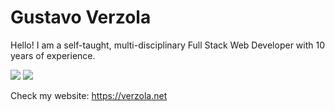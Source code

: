 # Gustavo Verzola

Hello! I am a self-taught, multi-disciplinary Full Stack Web Developer with 10 years of experience.

![](https://github-readme-stats.vercel.app/api?username=verzola&count_private=true&show_icons=true&line_height=40&bg_color=0d1117&hide_border=true&text_color=FFFFFF)
![](https://github-readme-stats.vercel.app/api/top-langs/?username=verzola&bg_color=0d1117&hide_border=true&text_color=FFFFFF&foo=bar)

Check my website: https://verzola.net
